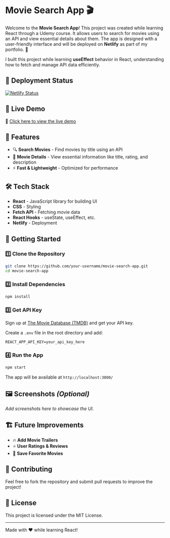 # Movie Search App 🎬

Welcome to the **Movie Search App**! This project was created while learning React through a Udemy course. It allows users to search for movies using an API and view essential details about them. The app is designed with a user-friendly interface and will be deployed on **Netlify** as part of my portfolio. 🚀

I built this project while learning **useEffect** behavior in React, understanding how to fetch and manage API data efficiently.

## 🧨 Deployment Status

[![Netlify Status](https://api.netlify.com/api/v1/badges/d2c0e1ff-6642-4b03-8928-5df3a91d909a/deploy-status)](https://app.netlify.com/sites/react-use-popcorn/deploys)


## 🚀 Live Demo

🔗 [Click here to view the live demo](https://react-use-popcorn.netlify.app/)


## 📌 Features

- 🔍 **Search Movies** - Find movies by title using an API
- 📄 **Movie Details** - View essential information like title, rating, and description
- ⚡ **Fast & Lightweight** - Optimized for performance

## 🛠️ Tech Stack

- **React** - JavaScript library for building UI
- **CSS** - Styling
- **Fetch API** - Fetching movie data
- **React Hooks** - useState, useEffect, etc.
- **Netlify** - Deployment

## 🚀 Getting Started

### 1️⃣ Clone the Repository
```bash
git clone https://github.com/your-username/movie-search-app.git
cd movie-search-app
```

### 2️⃣ Install Dependencies
```bash
npm install
```

### 3️⃣ Get API Key
Sign up at [The Movie Database (TMDB)](https://www.themoviedb.org/) and get your API key.

Create a `.env` file in the root directory and add:
```env
REACT_APP_API_KEY=your_api_key_here
```

### 4️⃣ Run the App
```bash
npm start
```
The app will be available at `http://localhost:3000/`

## 🖼️ Screenshots *(Optional)*
_Add screenshots here to showcase the UI._

## 🏗️ Future Improvements
- 🔥 **Add Movie Trailers**
- ⭐ **User Ratings & Reviews**
- 📌 **Save Favorite Movies**

## 🙌 Contributing
Feel free to fork the repository and submit pull requests to improve the project!

## 📜 License
This project is licensed under the MIT License. 

---

Made with ❤️ while learning React!

